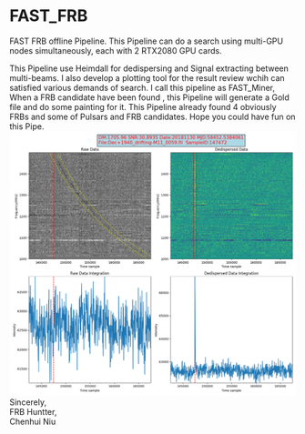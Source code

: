 # FAST_FRB
FAST FRB offline Pipeline. This Pipeline can do a search using multi-GPU nodes simultaneously, each with 2 RTX2080 GPU cards. 

This Pipeline use Heimdall for dedispersing and Signal extracting between multi-beams. I also develop a plotting tool for the result review wchih can satisfied various demands of search.
I call this pipeline as FAST_Miner, When a FRB candidate have been found , this Pipeline will generate a Gold file and do some painting for it. This Pipeline already found 4 obviously FRBs and some of Pulsars and FRB candidates. Hope you could have fun on this Pipe.
![ ](https://github.com/peterniuzai/FAST_FRB/blob/master/2018-11-30-04:54:50_MJD:58452.5384061.png  "Overview plot")
Sincerely,  
FRB Huntter,  
Chenhui Niu
